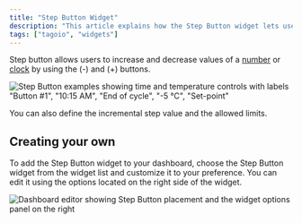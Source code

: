 ```yaml
---
title: "Step Button Widget"
description: "This article explains how the Step Button widget lets users increment or decrement numeric or clock values using (-) and (+) controls, and how to add and customize the widget on a dashboard."
tags: ["tagoio", "widgets"]
---
```


Step button allows users to increase and decrease values of a [number](link-to-number) or [clock](link-to-clock) by using the (-) and (+) buttons.

![Step Button examples showing time and temperature controls with labels "Button #1", "10:15 AM", "End of cycle", "-5 °C", "Set-point"](/docs_imagem/tagoio/step-button-widget-2.png)

You can also define the incremental step value and the allowed limits.

## Creating your own

To add the Step Button widget to your dashboard, choose the Step Button widget from the widget list and customize it to your preference. You can edit it using the options located on the right side of the widget.

![Dashboard editor showing Step Button placement and the widget options panel on the right](/docs_imagem/tagoio/step-button-widget-2.png)